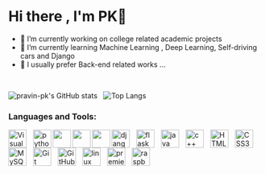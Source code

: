 # Hi there , I'm PK👋


<!-- **pravin-pk/pravin-pk** is a ✨ _special_ ✨ repository because its `README.md` (this file) appears on your GitHub profile. -->

<!-- Here are some ideas to get you started: -->

- 🔭 I’m currently working on college related academic projects
- 🌱 I’m currently learning Machine Learning , Deep Learning, Self-driving cars and Django
- 🤔 I usually prefer Back-end related works ...
<!-- - 👯 I’m looking to collaborate on ... -->

<!-- - 💬 Ask me about ... -->
<!-- - 📫 How to reach me: 


*LinkdIn : * -->
<!-- - 😄 Pronouns: ...
- ⚡ Fun fact: ...
 -->
 <br>


![pravin-pk's GitHub stats](https://github-readme-stats.vercel.app/api?username=pravin-pk&hide=contribs,prs&count_private=true&show_icons=true&theme=dark)
&nbsp;
![Top Langs](https://github-readme-stats.vercel.app/api/top-langs/?username=pravin-pk&theme=dark&layout=compact)


### Languages and Tools:

<img align="left" alt="Visual Studio Code" width="36px" src="https://cdn.jsdelivr.net/gh/devicons/devicon/icons/vscode/vscode-original.svg" style="padding-right:10px;" />
<img align="left" alt="python" width="36px" src="https://cdn.jsdelivr.net/gh/devicons/devicon/icons/python/python-original.svg" />
<img align="left" alt"jupyter notebook" width="36px" src="https://cdn.jsdelivr.net/gh/devicons/devicon/icons/jupyter/jupyter-original-wordmark.svg" />
<img align="left" alt"numpy" width="36px" src="https://cdn.jsdelivr.net/gh/devicons/devicon/icons/numpy/numpy-original-wordmark.svg" />
<img align="left" alt"tensorflow" width="36px" src="https://cdn.jsdelivr.net/gh/devicons/devicon/icons/tensorflow/tensorflow-original.svg" />
<img align="left" alt="django" width="36px" src="https://cdn.jsdelivr.net/gh/devicons/devicon/icons/django/django-plain.svg" style="padding-right:10px;" />
<img align="left" alt="flask" width="36px" src="https://cdn.jsdelivr.net/gh/devicons/devicon/icons/flask/flask-original-wordmark.svg" style="padding-right:10px;" />
<img align="left" alt="java" width="36px" src="https://cdn.jsdelivr.net/gh/devicons/devicon/icons/java/java-original.svg" style="padding-right:10px;" />
<img align="left" alt="c++" width="36px" src="https://cdn.jsdelivr.net/gh/devicons/devicon/icons/cplusplus/cplusplus-original.svg" style="padding-right:10px;" />
<img align="left" alt="HTML5" width="36px" src="https://cdn.jsdelivr.net/gh/devicons/devicon/icons/html5/html5-original.svg" style="padding-right:10px;" />
<img align="left" alt="CSS3" width="36px" src="https://cdn.jsdelivr.net/gh/devicons/devicon/icons/css3/css3-original.svg" style="padding-right:10px;" />
<img align="left" alt="MySQL" width="36px" src="https://cdn.jsdelivr.net/gh/devicons/devicon/icons/mysql/mysql-original.svg" style="padding-right:10px;" />
<img align="left" alt="Git" width="36px" src="https://cdn.jsdelivr.net/gh/devicons/devicon/icons/git/git-original.svg" style="padding-right:10px;" />
<img align="left" alt="GitHub" width="36px" src="https://user-images.githubusercontent.com/3369400/139447912-e0f43f33-6d9f-45f8-be46-2df5bbc91289.png" style="padding-right:10px;" />
<img align="left" alt="linux" width="36px" src="https://cdn.jsdelivr.net/gh/devicons/devicon/icons/linux/linux-original.svg" style="padding-right:10px;" />
<img align="left" alt="premierpro" width="36px" src="https://cdn.jsdelivr.net/gh/devicons/devicon/icons/premierepro/premierepro-original.svg" style="padding-right:10px;" />
<img align="left" alt="raspberrypi" width="36px" src="https://cdn.jsdelivr.net/gh/devicons/devicon/icons/raspberrypi/raspberrypi-original.svg" style="padding-right:10px;" />

<br />
<br />
